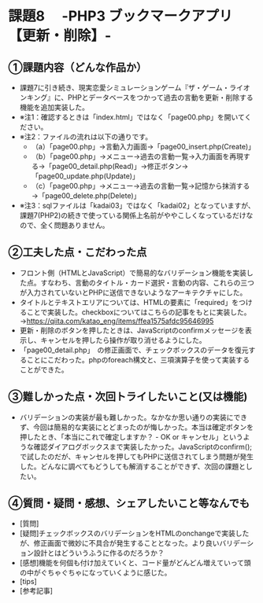 # 課題8　 -PHP3 ブックマークアプリ【更新・削除】-

## ①課題内容（どんな作品か）
- 課題7に引き続き、現実恋愛シミュレーションゲーム『ザ・ゲーム・ライオンキング』に、PHPとデータベースをつかって過去の言動を更新・削除する機能を追加実装した。
- ※注1：確認するときは「index.html」ではなく「page00.php」を開いてください。
- ※注2：ファイルの流れは以下の通りです。
  - （a）「page00.php」→言動入力画面→「page00_insert.php(Create)」
  - （b）「page00.php」→メニュー→過去の言動一覧→入力画面を再現する→「page00_detail.php(Read)」→修正ボタン→「page00_update.php(Update)」
  - （c）「page00.php」→メニュー→過去の言動一覧→記憶から抹消する→「page00_delete.php(Delete)」
- ※注3：sqlファイルは「kadai03」ではなく「kadai02」となっていますが、課題7(PHP2)の続きで使っている関係上名前がややこしくなっているだけなので、全く問題ありません。
  
## ②工夫した点・こだわった点
- フロント側（HTMLとJavaScript）で簡易的なバリデーション機能を実装した点。すなわち、言動のタイトル・カード選択・言動の内容、これらの三つが入力されていないとPHPに送信できないようなアーキテクチャにした。
- タイトルとテキストエリアについては、HTMLの要素に「required」をつけることで実装した。checkboxについてはこちらの記事をもとに実装した。→https://qiita.com/katao_eng/items/ffea1575afdc95646995
- 更新・削除のボタンを押したときは、JavaScriptのconfirmメッセージを表示し、キャンセルを押したら操作が取り消せるようにした。
- 「page00_detail.php」　の修正画面で、チェックボックスのデータを復元することにこだわった。phpのforeach構文と、三項演算子を使って実装することができた。

## ③難しかった点・次回トライしたいこと(又は機能)
- バリデーションの実装が最も難しかった。なかなか思い通りの実装にできず、今回は簡易的な実装にとどまったのが悔しかった。本当は確定ボタンを押したとき、「本当にこれで確定しますか？ - OK or キャンセル」というような確認ダイアログボックスまで実装したかった。JavaScriptのconfirm();で試したのだが、キャンセルを押してもPHPに送信されてしまう問題が発生した。どんなに調べてもどうしても解消することができず、次回の課題としたい。

## ④質問・疑問・感想、シェアしたいこと等なんでも
- [質問]
- [疑問]チェックボックスのバリデーションをHTMLのonchangeで実装したが、修正画面で微妙に不具合が発生することとなった。より良いバリデーション設計とはどういうふうに作るのだろうか？
- [感想]機能を何個も付け加えていくと、コード量がどんどん増えていって頭の中がぐちゃぐちゃになっていくように感じた。
- [tips]
- [参考記事]
